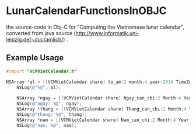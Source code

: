 # LunarCalendarFunctionsInOBJC
the source-code in Obj-C for "Computing the Vietnamese lunar calendar", converted from java source (http://www.informatik.uni-leipzig.de/~duc/amlich/)
.

## Example Usage

```objective-c
#import "VCMVietCalendar.h"

NSArray *al = [[VCMVietCalendar share] to_am:2 month:4 year:2016 TimeZone:7];
    NSLog(@"%@", al);
    
    NSArray *ngay = [[VCMVietCalendar share] Ngay_can_chi:2 Month:4 Year:2016];
    NSLog(@"ngay: %@", ngay);
    NSArray *thang = [[VCMVietCalendar share] Thang_can_chi:2 Month:4 Year:2016];
    NSLog(@"thang: %@", thang);
    NSArray *nam = [[VCMVietCalendar share] Nam_can_chi:2 Month:4 Year:2016];
    NSLog(@"nam: %@", nam);

```
